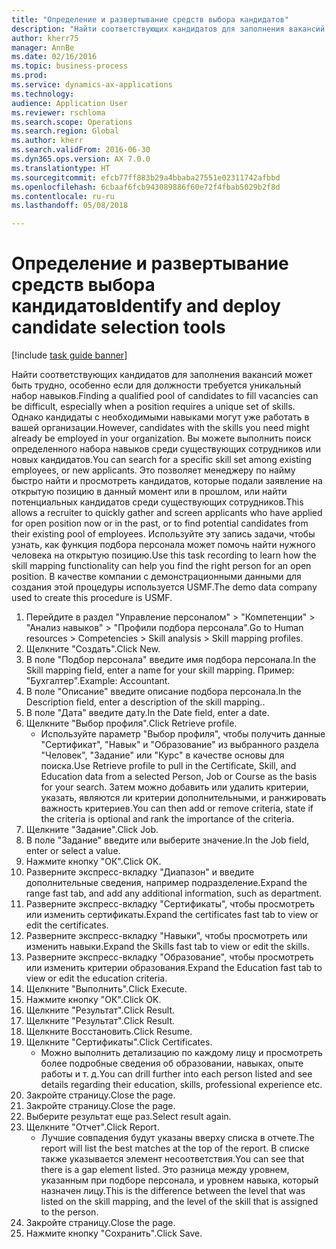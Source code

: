 ```yaml
--- 
title: "Определение и развертывание средств выбора кандидатов"
description: "Найти соответствующих кандидатов для заполнения вакансий может быть трудно, особенно если для должности требуется уникальный набор навыков."
author: kherr75
manager: AnnBe
ms.date: 02/16/2016
ms.topic: business-process
ms.prod: 
ms.service: dynamics-ax-applications
ms.technology: 
audience: Application User
ms.reviewer: rschloma
ms.search.scope: Operations
ms.search.region: Global
ms.author: kherr
ms.search.validFrom: 2016-06-30
ms.dyn365.ops.version: AX 7.0.0
ms.translationtype: HT
ms.sourcegitcommit: efcb77ff883b29a4bbaba27551e02311742afbbd
ms.openlocfilehash: 6cbaaf6fcb943089886f60e72f4fbab5029b2f8d
ms.contentlocale: ru-ru
ms.lasthandoff: 05/08/2018

---
```

# <a name="identify-and-deploy-candidate-selection-tools"></a><span data-ttu-id="5fa6c-103">Определение и развертывание средств выбора кандидатов</span><span class="sxs-lookup"><span data-stu-id="5fa6c-103">Identify and deploy candidate selection tools</span></span>

[!include [task guide banner](../../includes/task-guide-banner.md)]

<span data-ttu-id="5fa6c-104">Найти соответствующих кандидатов для заполнения вакансий может быть трудно, особенно если для должности требуется уникальный набор навыков.</span><span class="sxs-lookup"><span data-stu-id="5fa6c-104">Finding a qualified pool of candidates to fill vacancies can be difficult, especially when a position requires a unique set of skills.</span></span>  <span data-ttu-id="5fa6c-105">Однако кандидаты с необходимыми навыками могут уже работать в вашей организации.</span><span class="sxs-lookup"><span data-stu-id="5fa6c-105">However, candidates with the skills you need might already be employed in your organization.</span></span> <span data-ttu-id="5fa6c-106">Вы можете выполнить поиск определенного набора навыков среди существующих сотрудников или новых кандидатов.</span><span class="sxs-lookup"><span data-stu-id="5fa6c-106">You can search for a specific skill set among existing employees, or new applicants.</span></span> <span data-ttu-id="5fa6c-107">Это позволяет менеджеру по найму быстро найти и просмотреть кандидатов, которые подали заявление на открытую позицию в данный момент или в прошлом, или найти потенциальных кандидатов среди существующих сотрудников.</span><span class="sxs-lookup"><span data-stu-id="5fa6c-107">This allows a recruiter to quickly gather and screen applicants who have applied for open position now or in the past, or to find potential candidates from their existing pool of employees.</span></span> <span data-ttu-id="5fa6c-108">Используйте эту запись задачи, чтобы узнать, как функция подбора персонала может помочь найти нужного человека на открытую позицию.</span><span class="sxs-lookup"><span data-stu-id="5fa6c-108">Use this task recording to learn how the skill mapping functionality can help you find the right person for an open position.</span></span> <span data-ttu-id="5fa6c-109">В качестве компании с демонстрационными данными для создания этой процедуры используется USMF.</span><span class="sxs-lookup"><span data-stu-id="5fa6c-109">The demo data company used to create this procedure is USMF.</span></span>

1. <span data-ttu-id="5fa6c-110">Перейдите в раздел "Управление персоналом" > "Компетенции" > "Анализ навыков" > "Профили подбора персонала".</span><span class="sxs-lookup"><span data-stu-id="5fa6c-110">Go to Human resources > Competencies > Skill analysis > Skill mapping profiles.</span></span>
2. <span data-ttu-id="5fa6c-111">Щелкните "Создать".</span><span class="sxs-lookup"><span data-stu-id="5fa6c-111">Click New.</span></span>
3. <span data-ttu-id="5fa6c-112">В поле "Подбор персонала" введите имя подбора персонала.</span><span class="sxs-lookup"><span data-stu-id="5fa6c-112">In the Skill mapping field, enter a name for your skill mapping.</span></span>  <span data-ttu-id="5fa6c-113">Пример: "Бухгалтер".</span><span class="sxs-lookup"><span data-stu-id="5fa6c-113">Example: Accountant.</span></span>
4. <span data-ttu-id="5fa6c-114">В поле "Описание" введите описание подбора персонала.</span><span class="sxs-lookup"><span data-stu-id="5fa6c-114">In the Description field, enter a description of the skill mapping..</span></span>
5. <span data-ttu-id="5fa6c-115">В поле "Дата" введите дату.</span><span class="sxs-lookup"><span data-stu-id="5fa6c-115">In the Date field, enter a date.</span></span>
6. <span data-ttu-id="5fa6c-116">Щелкните "Выбор профиля".</span><span class="sxs-lookup"><span data-stu-id="5fa6c-116">Click Retrieve profile.</span></span>
    * <span data-ttu-id="5fa6c-117">Используйте параметр "Выбор профиля", чтобы получить данные "Сертификат", "Навык" и "Образование" из выбранного раздела "Человек", "Задание" или "Курс" в качестве основы для поиска.</span><span class="sxs-lookup"><span data-stu-id="5fa6c-117">Use Retrieve profile to pull in the Certificate, Skill, and Education data from a selected Person, Job or Course as the basis for your search.</span></span>   <span data-ttu-id="5fa6c-118">Затем можно добавить или удалить критерии, указать, являются ли критерии дополнительными, и ранжировать важность критериев.</span><span class="sxs-lookup"><span data-stu-id="5fa6c-118">You can then add or remove criteria, state if the criteria is optional and rank the importance of the criteria.</span></span>  
7. <span data-ttu-id="5fa6c-119">Щелкните "Задание".</span><span class="sxs-lookup"><span data-stu-id="5fa6c-119">Click Job.</span></span>
8. <span data-ttu-id="5fa6c-120">В поле "Задание" введите или выберите значение.</span><span class="sxs-lookup"><span data-stu-id="5fa6c-120">In the Job field, enter or select a value.</span></span>
9. <span data-ttu-id="5fa6c-121">Нажмите кнопку "OК".</span><span class="sxs-lookup"><span data-stu-id="5fa6c-121">Click OK.</span></span>
10. <span data-ttu-id="5fa6c-122">Разверните экспресс-вкладку "Диапазон" и введите дополнительные сведения, например подразделение.</span><span class="sxs-lookup"><span data-stu-id="5fa6c-122">Expand the range fast tab, and add any additional information, such as department.</span></span>
11. <span data-ttu-id="5fa6c-123">Разверните экспресс-вкладку "Сертификаты", чтобы просмотреть или изменить сертификаты.</span><span class="sxs-lookup"><span data-stu-id="5fa6c-123">Expand the certificates fast tab to view or edit the certificates.</span></span>
12. <span data-ttu-id="5fa6c-124">Разверните экспресс-вкладку "Навыки", чтобы просмотреть или изменить навыки.</span><span class="sxs-lookup"><span data-stu-id="5fa6c-124">Expand the Skills fast tab to view or edit the skills.</span></span>
13. <span data-ttu-id="5fa6c-125">Разверните экспресс-вкладку "Образование", чтобы просмотреть или изменить критерии образования.</span><span class="sxs-lookup"><span data-stu-id="5fa6c-125">Expand the Education fast tab to view or edit the education criteria.</span></span>
14. <span data-ttu-id="5fa6c-126">Щелкните "Выполнить".</span><span class="sxs-lookup"><span data-stu-id="5fa6c-126">Click Execute.</span></span>
15. <span data-ttu-id="5fa6c-127">Нажмите кнопку "OК".</span><span class="sxs-lookup"><span data-stu-id="5fa6c-127">Click OK.</span></span>
16. <span data-ttu-id="5fa6c-128">Щелкните "Результат".</span><span class="sxs-lookup"><span data-stu-id="5fa6c-128">Click Result.</span></span>
17. <span data-ttu-id="5fa6c-129">Щелкните "Результат".</span><span class="sxs-lookup"><span data-stu-id="5fa6c-129">Click Result.</span></span>
18. <span data-ttu-id="5fa6c-130">Щелкните Восстановить.</span><span class="sxs-lookup"><span data-stu-id="5fa6c-130">Click Resume.</span></span>
19. <span data-ttu-id="5fa6c-131">Щелкните "Сертификаты".</span><span class="sxs-lookup"><span data-stu-id="5fa6c-131">Click Certificates.</span></span>
    * <span data-ttu-id="5fa6c-132">Можно выполнить детализацию по каждому лицу и просмотреть более подробные сведения об образовании, навыках, опыте работы и т. д.</span><span class="sxs-lookup"><span data-stu-id="5fa6c-132">You can drill further into each person listed and see details regarding their education, skills, professional experience etc.</span></span>  
20. <span data-ttu-id="5fa6c-133">Закройте страницу.</span><span class="sxs-lookup"><span data-stu-id="5fa6c-133">Close the page.</span></span>
21. <span data-ttu-id="5fa6c-134">Закройте страницу.</span><span class="sxs-lookup"><span data-stu-id="5fa6c-134">Close the page.</span></span>
22. <span data-ttu-id="5fa6c-135">Выберите результат еще раз.</span><span class="sxs-lookup"><span data-stu-id="5fa6c-135">Select result again.</span></span>
23. <span data-ttu-id="5fa6c-136">Щелкните "Отчет".</span><span class="sxs-lookup"><span data-stu-id="5fa6c-136">Click Report.</span></span>
    * <span data-ttu-id="5fa6c-137">Лучшие совпадения будут указаны вверху списка в отчете.</span><span class="sxs-lookup"><span data-stu-id="5fa6c-137">The report will list the best matches at the top of the report.</span></span>  <span data-ttu-id="5fa6c-138">В списке также указывается элемент несоответствия.</span><span class="sxs-lookup"><span data-stu-id="5fa6c-138">You can see that there is a gap element listed.</span></span>  <span data-ttu-id="5fa6c-139">Это разница между уровнем, указанным при подборе персонала, и уровнем навыка, который назначен лицу.</span><span class="sxs-lookup"><span data-stu-id="5fa6c-139">This is the difference between the level that was listed on the skill mapping, and the level of the skill that is assigned to the person.</span></span>  
24. <span data-ttu-id="5fa6c-140">Закройте страницу.</span><span class="sxs-lookup"><span data-stu-id="5fa6c-140">Close the page.</span></span>
25. <span data-ttu-id="5fa6c-141">Нажмите кнопку "Сохранить".</span><span class="sxs-lookup"><span data-stu-id="5fa6c-141">Click Save.</span></span>


